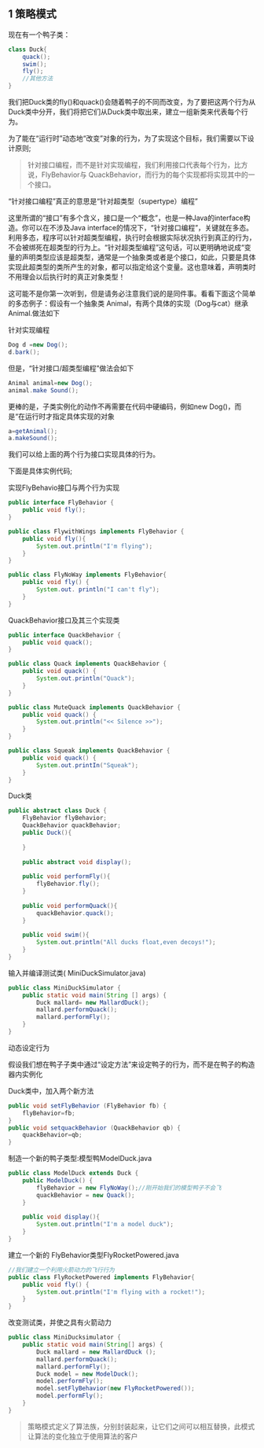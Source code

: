 ## 1 策略模式

现在有一个鸭子类：

```java
class Duck{
	quack();
	swim();
	fly();
	//其他方法
}
```

我们把Duck类的fly()和quack()会随着鸭子的不同而改变，为了要把这两个行为从Duck类中分开，我们将把它们从Duck类中取出来，建立一组新类来代表每个行为。

为了能在“运行时”动态地“改变”对象的行为，为了实现这个目标，我们需要以下设计原则;

> 针对接口编程，而不是针对实现编程，我们利用接口代表每个行为，比方说，FlyBehavior与 QuackBehavior，而行为的每个实现都将实现其中的一个接口。

“针对接口编程”真正的意思是“针对超类型（supertype）编程”

这里所谓的“接口”有多个含义，接口是一个“概念”，也是一种Java的interface构造。你可以在不涉及Java interface的情况下，“针对接口编程”，关键就在多态。利用多态，程序可以针对超类型编程，执行时会根据实际状况执行到真正的行为，不会被绑死在超类型的行为上。“针对超类型编程”这句话，可以更明确地说成“变量的声明类型应该是超类型，通常是一个抽象类或者是个接口，如此，只要是具体实现此超类型的类所产生的对象，都可以指定给这个变量。这也意味着，声明类时不用理会以后执行时的真正对象类型！

这可能不是你第一次听到，但是请务必注意我们说的是同件事。看看下面这个简单的多态例子：假设有一个抽象类 Animal，有两个具体的实现（Dog与cat）继承 Animal.做法如下

针对实现编程

```java
Dog d =new Dog();
d.bark();
```

但是，“针对接口/超类型编程”做法会如下

```java
Animal animal=new Dog();
animal.make Sound();
```

更棒的是，子类实例化的动作不再需要在代码中硬编码，例如new Dog()，而是“在运行时才指定具体实现的对象

```java
a=getAnimal();
a.makeSound();
```

我们可以给上面的两个行为接口实现具体的行为。

下面是具体实例代码;

实现FlyBehavio接囗与两个行为实现

```java
public interface FlyBehavior {
	public void fly();
}
```

```java
public class FlywithWings implements FlyBehavior {
	public void fly(){
		System.out.println("I'm flying");
	}
}
```

```java
public class FlyNoWay implements FlyBehavior{
	public void fly() {
		System.out. println("I can't fly");
	}
}
```

QuackBehavior接口及其三个实现类

```java
public interface QuackBehavior {
	public void quack();
}
```

```java
public class Quack implements QuackBehavior {
	public void quack() {
		System.out.println("Quack");
	}
}
```

```java
public class MuteQuack implements QuackBehavior {
	public void quack() {
		System.out.println("<< Silence >>");
	}
}
```

```java
public class Squeak implements QuackBehavior {
	public void quack() {
		System.out.printIn("Squeak");
	}
}
```

Duck类

```java
public abstract class Duck {
	FlyBehavior flyBehavior;
	QuackBehavior quackBehavior;
	public Duck(){
	
	}
	
	public abstract void display();
	
	public void performFly(){
		flyBehavior.fly();
	}
	
	public void performQuack(){
		quackBehavior.quack();
	}
	
	public void swim(){
		System.out.println("All ducks float,even decoys!");
	}	
}
```

输入并编译测试类( MiniDuckSimulator.java)

```java
public class MiniDuckSimulator {
	public static void main(String [] args) {
		Duck mallard= new MallardDuck();
		mallard.performQuack();
		mallard.performFly();
	}
}
```

动态设定行为

假设我们想在鸭子子类中通过“设定方法”来设定鸭子的行为，而不是在鸭子的构造器内实例化

Duck类中，加入两个新方法

```java
public void setFlyBehavior (FlyBehavior fb) {
	flyBehavior=fb;
}
public void setquackBehavior (QuackBehavior qb) {
	quackBehavior=qb;
}
```

制造一个新的鸭子类型:模型鸭ModelDuck.java

```java
public class ModelDuck extends Duck {
	public ModelDuck() {
		flyBehavior = new FlyNoWay();//刚开始我们的模型鸭子不会飞
		quackBehavior = new Quack();
	}
		
	public void display(){
		System.out.println("I'm a model duck");
	}
}
```

建立一个新的 FlyBehavior类型FlyRocketPowered.java

```java
//我们建立一个利用火箭动力的飞行行为
public class FlyRocketPowered implements FlyBehavior{
	public void fly() {
		System.out.println("I'm flying with a rocket!");
	}
}
```

改变测试类，并使之具有火箭动力

```java
public class MiniDucksimulator {
	public static void main(String[] args) {
		Duck mallard = new MallardDuck ();
		mallard.performQuack();
		mallard.performFly();
		Duck model = new ModelDuck();
		model.performFly();
		model.setFlyBehavior(new FlyRocketPowered());
		model.performFly();
	}
}
```

> 策略模式定义了算法族，分别封装起来，让它们之间可以相互替换，此模式让算法的变化独立于使用算法的客户

